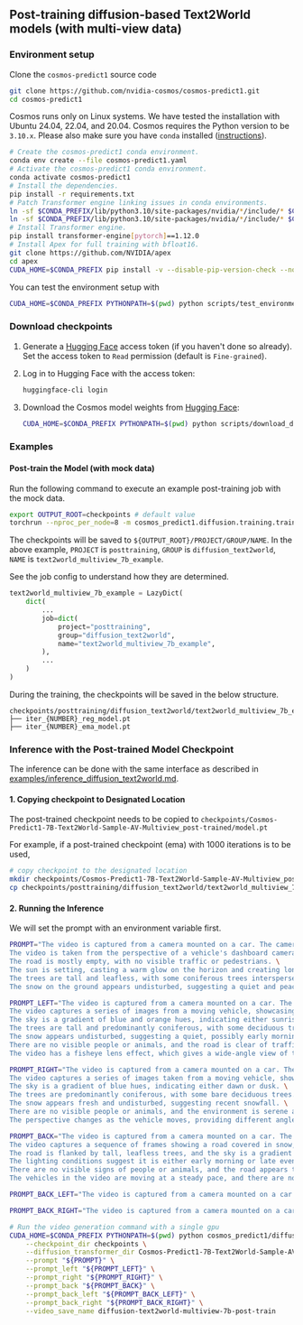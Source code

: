 ## Post-training diffusion-based Text2World models (with multi-view data)

### Environment setup

Clone the `cosmos-predict1` source code
```bash
git clone https://github.com/nvidia-cosmos/cosmos-predict1.git
cd cosmos-predict1
```

Cosmos runs only on Linux systems. We have tested the installation with Ubuntu 24.04, 22.04, and 20.04.
Cosmos requires the Python version to be `3.10.x`. Please also make sure you have `conda` installed ([instructions](https://docs.conda.io/projects/conda/en/latest/user-guide/install/index.html)).

```bash
# Create the cosmos-predict1 conda environment.
conda env create --file cosmos-predict1.yaml
# Activate the cosmos-predict1 conda environment.
conda activate cosmos-predict1
# Install the dependencies.
pip install -r requirements.txt
# Patch Transformer engine linking issues in conda environments.
ln -sf $CONDA_PREFIX/lib/python3.10/site-packages/nvidia/*/include/* $CONDA_PREFIX/include/
ln -sf $CONDA_PREFIX/lib/python3.10/site-packages/nvidia/*/include/* $CONDA_PREFIX/include/python3.10
# Install Transformer engine.
pip install transformer-engine[pytorch]==1.12.0
# Install Apex for full training with bfloat16.
git clone https://github.com/NVIDIA/apex
cd apex
CUDA_HOME=$CONDA_PREFIX pip install -v --disable-pip-version-check --no-cache-dir --no-build-isolation --config-settings "--build-option=--cpp_ext" --config-settings "--build-option=--cuda_ext" .
```

You can test the environment setup with
```bash
CUDA_HOME=$CONDA_PREFIX PYTHONPATH=$(pwd) python scripts/test_environment.py
```

### Download checkpoints

1. Generate a [Hugging Face](https://huggingface.co/settings/tokens) access token (if you haven't done so already). Set the access token to `Read` permission (default is `Fine-grained`).

2. Log in to Hugging Face with the access token:
   ```bash
   huggingface-cli login
   ```

3. Download the Cosmos model weights from [Hugging Face](https://huggingface.co/collections/nvidia/cosmos-predict1-67c9d1b97678dbf7669c89a7):
   ```bash
   CUDA_HOME=$CONDA_PREFIX PYTHONPATH=$(pwd) python scripts/download_diffusion_checkpoints.py --model_sizes 7B --model_types Text2World-Sample-AV-Multiview
   ```

### Examples

#### Post-train the Model (with mock data)

Run the following command to execute an example post-training job with the mock data.
```bash
export OUTPUT_ROOT=checkpoints # default value
torchrun --nproc_per_node=8 -m cosmos_predict1.diffusion.training.train --config=cosmos_predict1/diffusion/training/config/config_multiview.py -- experiment=text2world_multiview_7b_example
```

The checkpoints will be saved to `${OUTPUT_ROOT}/PROJECT/GROUP/NAME`.
In the above example, `PROJECT` is `posttraining`, `GROUP` is `diffusion_text2world`, `NAME` is `text2world_multiview_7b_example`.

See the job config to understand how they are determined.
```python
text2world_multiview_7b_example = LazyDict(
    dict(
        ...
        job=dict(
            project="posttraining",
            group="diffusion_text2world",
            name="text2world_multiview_7b_example",
        ),
        ...
    )
)
```

During the training, the checkpoints will be saved in the below structure.
```
checkpoints/posttraining/diffusion_text2world/text2world_multiview_7b_example/checkpoints/
├── iter_{NUMBER}_reg_model.pt
├── iter_{NUMBER}_ema_model.pt
```


### Inference with the Post-trained Model Checkpoint

The inference can be done with the same interface as described in [examples/inference_diffusion_text2world.md](inference_diffusion_text2world.md).

#### 1. Copying checkpoint to Designated Location

The post-trained checkpoint needs to be copied to `checkpoints/Cosmos-Predict1-7B-Text2World-Sample-AV-Multiview_post-trained/model.pt`

For example, if a post-trained checkpoint (ema) with 1000 iterations is to be used,
```bash
# copy checkpoint to the designated location
mkdir checkpoints/Cosmos-Predict1-7B-Text2World-Sample-AV-Multiview_post-trained/
cp checkpoints/posttraining/diffusion_text2world/text2world_multiview_7b_example/checkpoints/iter_000001000_ema_model.pt checkpoints/Cosmos-Predict1-7B-Text2World-Sample-AV-Multiview_post-trained/model.pt
```
#### 2. Running the Inference

We will set the prompt with an environment variable first.
```bash
PROMPT="The video is captured from a camera mounted on a car. The camera is facing forward. \
The video is taken from the perspective of a vehicle's dashboard camera, showing a straight road flanked by snow-covered trees and a clear sky. \
The road is mostly empty, with no visible traffic or pedestrians. \
The sun is setting, casting a warm glow on the horizon and creating long shadows on the snow. \
The trees are tall and leafless, with some coniferous trees interspersed among the bare deciduous trees. \
The snow on the ground appears undisturbed, suggesting a quiet and peaceful setting."

PROMPT_LEFT="The video is captured from a camera mounted on a car. The camera is facing to the left. \
The video captures a series of images from a moving vehicle, showcasing a winter scene with snow-covered ground and trees. \
The sky is a gradient of blue and orange hues, indicating either sunrise or sunset. \
The trees are tall and predominantly coniferous, with some deciduous trees as well. \
The snow appears undisturbed, suggesting a quiet, possibly early morning setting. \
There are no visible people or animals, and the road is clear of traffic. \
The video has a fisheye lens effect, which gives a wide-angle view of the surroundings."

PROMPT_RIGHT="The video is captured from a camera mounted on a car. The camera is facing to the right. \
The video captures a series of images taken from a moving vehicle, showcasing a winter scene with snow-covered ground and trees. \
The sky is a gradient of blue hues, indicating either dawn or dusk. \
The trees are predominantly coniferous, with some bare deciduous trees. \
The snow appears fresh and undisturbed, suggesting recent snowfall. \
There are no visible people or animals, and the environment is serene and untouched. \
The perspective changes as the vehicle moves, providing different angles of the same landscape."

PROMPT_BACK="The video is captured from a camera mounted on a car. The camera is facing backwards. \
The video captures a sequence of frames showing a road covered in snow, with tire tracks visible on the surface. \
The road is flanked by tall, leafless trees, and the sky is a gradient of pink and blue hues, indicating either sunrise or sunset. \
The lighting conditions suggest it is either early morning or late evening. \
There are no visible signs of people or animals, and the road appears to be in a rural or less populated area. \
The vehicles in the video are moving at a steady pace, and there are no visible traffic signs or markings that stand out."

PROMPT_BACK_LEFT="The video is captured from a camera mounted on a car. The camera is facing the rear left side."

PROMPT_BACK_RIGHT="The video is captured from a camera mounted on a car. The camera is facing the rear right side."
```

```bash
# Run the video generation command with a single gpu
CUDA_HOME=$CONDA_PREFIX PYTHONPATH=$(pwd) python cosmos_predict1/diffusion/inference/text2world_multiview.py \
    --checkpoint_dir checkpoints \
    --diffusion_transformer_dir Cosmos-Predict1-7B-Text2World-Sample-AV-Multiview_post-trained \
    --prompt "${PROMPT}" \
    --prompt_left "${PROMPT_LEFT}" \
    --prompt_right "${PROMPT_RIGHT}" \
    --prompt_back "${PROMPT_BACK}" \
    --prompt_back_left "${PROMPT_BACK_LEFT}" \
    --prompt_back_right "${PROMPT_BACK_RIGHT}" \
    --video_save_name diffusion-text2world-multiview-7b-post-train
```
